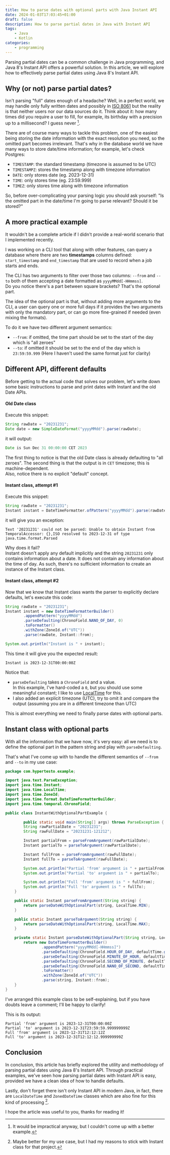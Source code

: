 ```yaml
---
title: How to parse dates with optional parts with Java Instant API
date: 2024-01-03T17:03:45+01:00
draft: false
description: How to parse partial dates in Java with Instant API
tags:
    - Java
    - Kotlin
categories:
    - programming
---
```

Parsing partial dates can be a common challenge in Java programming, and Java 8's Instant API offers a powerful solution. In this article, we will explore how to effectively parse partial dates using Java 8's Instant API.

## Why (or not) parse partial dates?
Isn't parsing "full" dates enough of a headache?
Well, in a perfect world, we may handle only fully written dates and possibly in [ISO 8061](https://it.wikipedia.org/wiki/ISO_8601) but the reality is that neither users nor our data sources do it. Think about it: how many times did you require a user to fill, for example, its birthday with a precision up to a millisecond? I guess never [^0].

There are of course many ways to tackle this problem, one of the easiest being storing the date information with the exact resolution you need, so the omitted part becomes irrelevant. That's why in the database world we have many ways to store date/time information; for example, let's check Postgres:

- `TIMESTAMP`: the standard timestamp (timezone is assumed to be UTC)
- `TIMESTAMPZ`: stores the timestamp along with timezone information
- `DATE`: only stores date (eg. 2023-12-31)
- `TIME`: only stores time (eg. 23:59.999)
- `TIMEZ`: only stores time along with timezone information

So, before over-complicating your parsing logic you should ask yourself: "Is the omitted part in the date/time I'm going to parse relevant? Should it be stored?"

## A more practical example
It wouldn't be a complete article if I didn't provide a real-world scenario that I implemented recently.

I was working on a CLI tool that along with other features, can query a database where there are two **timestamps** columns defined: `start_timestamp` and `end_timestamp` that are used to record when a job starts and ends.

The CLI has two arguments to filter over those two columns: `--from` and `--to` both of them accepting a date formatted as `yyyyMMdd[-HHmmss]`.  
Do you notice there's a part between square brackets? That's the optional part.

The idea of the optional part is that, without adding more arguments to the CLI, a user can query one or more full days if it provides the two arguments with only the mandatory part, or can go more fine-grained if needed (even mixing the formats).

To do it we have two different argument semantics:
- `--from`: if omitted, the time part should be set to the start of the day which is "all zeroes" 
- `--to`: if omitted it should be set to the end of the day which is `23:59:59.999` (Here I haven't used the same format just for clarity)

## Different API, different defaults
Before getting to the actual code that solves our problem, let's write down some basic instructions to parse and print dates with Instant and the old Date APIs.

#### Old Date class
Execute this snippet:
```java
String rawDate = "20231231";
Date date = new SimpleDateFormat("yyyyMMdd").parse(rawDate);
```
it will output:
```java
Date is Sun Dec 31 00:00:00 CET 2023
```
The first thing to notice is that the old Date class is already defaulting to "all zeroes". 
The second thing is that the output is in `CET` timezone; this is machine-dependent.  
Also, notice there is no explicit "default" concept.

#### Instant class, attempt #1
Execute this snippet:
```java
String rawDate = "20231231";
Instant instant = DateTimeFormatter.ofPattern("yyyyMMdd").parse(rawDate, Instant::from);
```
it will give you an exception:
```
Text '20231231' could not be parsed: Unable to obtain Instant from TemporalAccessor: {},ISO resolved to 2023-12-31 of type java.time.format.Parsed
```
Why does it fail?  
Instant doesn't apply any default implicitly and the string `20231231` only contains information about a date. It does not contain any information about the time of day. As such, there's no sufficient information to create an instance of the Instant class.

#### Instant class, attempt #2
Now that we know that Instant class wants the parser to explicitly declare defaults, let's execute this code:

```java
String rawDate = "20231231";
Instant instant = new DateTimeFormatterBuilder()
        .appendPattern("yyyyMMdd")
        .parseDefaulting(ChronoField.NANO_OF_DAY, 0)
        .toFormatter()
        .withZone(ZoneId.of("UTC"))
        .parse(rawDate, Instant::from);

System.out.println("Instant is " + instant);
```
This time it will give you the expected result:

```
Instant is 2023-12-31T00:00:00Z
```
Notice that:
- `parseDefaulting` takes a `ChronoField` and a value.  
In this example, I've hard-coded a `0`, but you should use some meaningful constant; I like to use [LocalTime](https://docs.oracle.com/javase/8/docs/api/java/time/LocalTime.html) for this.
- I also added an explicit timezone (UTC), try to omit it and compare the output (assuming you are in a different timezone than UTC)

This is almost everything we need to finally parse dates with optional parts.

## Instant class with optional parts
With all the information that we have now, it's very easy: all we need is to define the optional part in the pattern string and play with `parseDefaulting`.

That's what I've come up with to handle the different semantics of `--from` and `--to` in my use case:

```java
package com.hypertesto.example;

import java.text.ParseException;
import java.time.Instant;
import java.time.LocalTime;
import java.time.ZoneId;
import java.time.format.DateTimeFormatterBuilder;
import java.time.temporal.ChronoField;

public class InstantWithOptionalPartExample {

        public static void main(String[] args) throws ParseException {
        String rawPartialDate = "20231231";
        String rawFullDate = "20231231-121212";

        Instant partialFrom = parseFromArgument(rawPartialDate);
        Instant partialTo = parseToArgument(rawPartialDate);

        Instant fullFrom = parseFromArgument(rawFullDate);
        Instant fullTo = parseToArgument(rawFullDate);

        System.out.println("Partial 'from' argument is " + partialFrom);
        System.out.println("Partial 'to' argument is " + partialTo);

        System.out.println("Full 'from' argument is " + fullFrom);
        System.out.println("Full 'to' argument is " + fullTo);
    }

    public static Instant parseFromArgument(String string) {
        return parseDateWithOptionalPart(string, LocalTime.MIN);
    }

    public static Instant parseToArgument(String string) {
        return parseDateWithOptionalPart(string, LocalTime.MAX);
    }

    private static Instant parseDateWithOptionalPart(String string, LocalTime defaultTime) {
        return new DateTimeFormatterBuilder()
                .appendPattern("yyyyMMdd[-HHmmss]")
                .parseDefaulting(ChronoField.HOUR_OF_DAY, defaultTime.getHour())
                .parseDefaulting(ChronoField.MINUTE_OF_HOUR, defaultTime.getMinute())
                .parseDefaulting(ChronoField.SECOND_OF_MINUTE, defaultTime.getSecond())
                .parseDefaulting(ChronoField.NANO_OF_SECOND, defaultTime.getNano())
                .toFormatter()
                .withZone(ZoneId.of("UTC"))
                .parse(string, Instant::from);
    }
}
```

I've arranged this example class to be self-explaining, but if you have doubts leave a comment; I'll be happy to clarify!

This is its output:

```
Partial 'from' argument is 2023-12-31T00:00:00Z
Partial 'to' argument is 2023-12-31T23:59:59.999999999Z
Full 'from' argument is 2023-12-31T12:12:12Z
Full 'to' argument is 2023-12-31T12:12:12.999999999Z
```

## Conclusion
In conclusion, this article has briefly explored the utility and methodology of parsing partial dates using Java 8's Instant API. Through practical examples, we've seen how parsing partial dates with Instant API is easy, provided we have a clean idea of how to handle defaults. 

Lastly, don't forget there isn't only Instant API in modern Java, in fact, there are `LocalDateTime` and `ZonedDateTime` classes which are also fine for this kind of processing [^1].

I hope the article was useful to you, thanks for reading it!


[^0]: It would be impractical anyway, but I couldn't come up with a better example.
[^1]: Maybe better for my use case, but I had my reasons to stick with Instant class for that project.